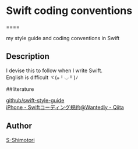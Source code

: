 # Swift coding conventions

====

my style guide and coding conventions in Swift

## Description

I devise this to follow when I write Swift.  
English is difficult ヾ(๑╹◡╹)ﾉ

##literature

[github/swift-style-guide](https://github.com/github/swift-style-guide)  
[iPhone - Swiftコーディング規約@Wantedly  - Qiita](http://qiita.com/susieyy/items/f71435cc962e70d81b37)

## Author

[S-Shimotori](https://github.com/S-Shimotori)
